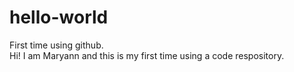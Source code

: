 # hello-world
First time using github.  
Hi! I am Maryann and this is my first time using a code respository.
